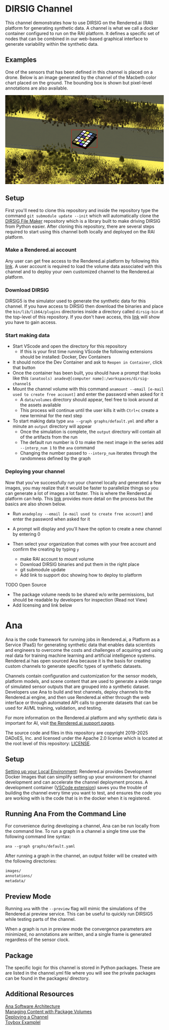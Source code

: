 # DIRSIG Channel

This channel demonstrates how to use DIRSIG on the Rendered.ai (RAI) platform for generating synthetic data. A channel is what
we call a docker container configured to run on the RAI platform. It defines a specific set of nodes that can be combined
in our web-based graphical interface to generate variability within the synthetic data.

## Examples

One of the sensors that has been defined in this channel is placed on a drone. Below is an image generated by the channel
of the Macbeth color chart placed on the ground. The bounding box is shown but pixel-level annotations are also available.

![drone](docs/drone_macbeth_color_chart.png "Title")


## Setup

First you'll need to clone this repository and inside the repository type the command `git submodule update --init` which will 
automatically clone the [DIRSIG File Maker](https://dirsig-gitlab.cis.rit.edu/dirsig_public/dirsig-file-maker.git) repository
which is a library built to make driving DIRSIG from Python easier. After cloning this repository, there are several steps 
required to start using this channel both locally and deployed on the RAI platform.

### Make a Rendered.ai account

Any user can get free access to the Rendered.ai platform by following this [link](https://rendered.ai/free-trial/). A user account 
is required to load the volume data associated with this channel and to deploy your own customized channel to the Rendered.ai 
platform.

### Download DIRSIG

DIRSIG5 is the simulator used to generate the synthetic data for this channel. If you have access to DIRSIG then download the
binaries and place the `bin/lib/lib64/plugins` directories inside a directory called `dirsig-bin` at the top-level of this
repository. If you don't have access, this [link](https://dirsig.cis.rit.edu/) will show you have to gain access.

### Start making data

* Start VScode and open the directory for this repository
    * If this is your first time running VScode the following extensions should be installed: Docker, Dev Containers
* It should notice the Dev Container and ask to `Reopen in Container`, click that button
* Once the container has been built, you should have a prompt that looks like this `(anatools) anadev@[computer name]:/workspaces/dirsig-channel$`
* Mount the channel volume with this command `anamount --email [e-mail used to create free account]` and enter the password when asked for it
    * A `data/volumes` directory should appear, feel free to look around at the assets available
    * This process will continue until the user kills it with `Ctrl+c` create a new terminal for the next step
* To start making data type `ana --graph graphs/default.yml` and after a minute an `output` directory will appear
    * Once the simulation is complete, the `output` directory will contain all of the artifacts from the run
    * The default run number is 0 to make the next image in the series add `--interp_num 1` to the `ana` command
    * Changing the number passed to `--interp_num` iterates through the randomness defined by the graph

### Deploying your channel

Now that you've successfully run your channel locally and generated a few images, you may realize that it would be faster
to parallelize things so you can generate a lot of images a lot faster. This is where the Rendered.ai platform can help.
This [link](https://support.rendered.ai/development-guides/deploying-a-channel) provides more detail on the process but
the basics are also shown below.

* Run `anadeploy --email [e-mail used to create free account]` and enter the password when asked for it
* A prompt will display and you'll have the option to create a new channel by entering 0
* Then select your organization that comes with your free account and confirm the creating by typing `y`




  * make RAI account to mount volume
  * Download DIRSIG binaries and put them in the right place
  * git submodule update
  * Add link to support doc showing how to deploy to platform


TODO Open Source
- The package volume needs to be shared w/o write permissions, but should be readable by developers for inspection (Read not View)
- Add licensing and link below


# Ana
Ana is the code framework for running jobs in Rendered.ai, a Platform as a Service (PaaS) for generating synthetic data 
that enables data scientists and engineers to overcome the costs and challenges of acquiring and using real data for 
training machine learning and artificial intelligence systems. Rendered.ai has open sourced Ana because it is the 
basis for creating custom channels to generate specific types of synthetic datasets.

Channels contain configuration and customization for the sensor models, platform models, 
and scene content that are used to generate a wide range of simulated sensor outputs that are grouped into a 
synthetic dataset. Developers use Ana to build and test channels, deploy channels to the Rendered.ai engine,
and then use Rendered.ai either through the web interface or through automated API calls to generate datasets 
that can be used for AI/ML training, validation, and testing.

For more information on the Rendered.ai platform and why synthetic data is important for AI, visit 
[the Rendered.ai support pages](https://support.rendered.ai/).

The source code and files in this repository are copyright 2019-2025 DADoES, Inc. and licensed under the Apache 2.0
license which is located at the root level of this repository: [LICENSE](LICENSE).

## Setup
[Setting up your Local Environment](https://support.rendered.ai/development-guides/setting-up-the-development-environment):
Rendered.ai provides Development Docker Images that can simplify setting up your environment for channel development
and can accelerate the channel deployment process.
A development container ([VSCode extension](https://code.visualstudio.com/docs/remote/containers))
saves you the trouble of building the channel every time you want to test,
and ensures the code you are working with is the code that is in the docker when it is registered.

## Running Ana From the Command Line
For convenience during developing a channel, Ana can be run locally from the command line.
To run a graph in a channel a single time use the following command line syntax:
```
ana --graph graphs/default.yaml
```


After running a graph in the channel, an output folder will be created with the following directories:
```
images/
annotations/
metadata/
```

## Preview Mode
Running `ana` with the `--preview` flag will mimic the simulations of the Rendered.ai preview service.
This can be useful to quickly run DIRSIG5 while testing parts of the channel.

When a graph is run in preview mode the convergence parameters are minimized, no annotations are written, and a single frame is generated regardless of the sensor clock.

## Package
The specific logic for this channel is stored in Python packages.
These are are listed in the channel.yml file where you will see the private packages can be found in the packages/ directory.

## Additional Resources
[Ana Software Architecture](https://support.rendered.ai/development-guides/ana-software-architecture) <br />
[Managing Content with Package Volumes](https://support.rendered.ai/development-guides/ana-software-architecture/package-volumes) <br />
[Deploying a Channel](https://support.rendered.ai/development-guides/deploying-a-channel) <br />
[Toybox Examplel](https://support.rendered.ai/development-guides/an-example-channel-toybox/run-and-deploy-the-toybox-channel) <br />
